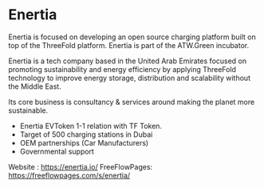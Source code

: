 # Enertia

Enertia is focused on developing an open source charging platform built on top of the ThreeFold platform. Enertia is part of the ATW.Green incubator.

Enertia is a tech company based in the United Arab Emirates focused on promoting sustainability and energy efficiency by applying ThreeFold technology to improve energy storage, distribution and scalability without the Middle East. 

Its core business is consultancy & services around making the planet more sustainable.
- Enertia EVToken 1-1 relation with TF Token.
- Target of 500 charging stations in Dubai
- OEM partnerships (Car Manufacturers)
- Governmental support 

Website : https://enertia.io/
FreeFlowPages: https://freeflowpages.com/s/enertia/